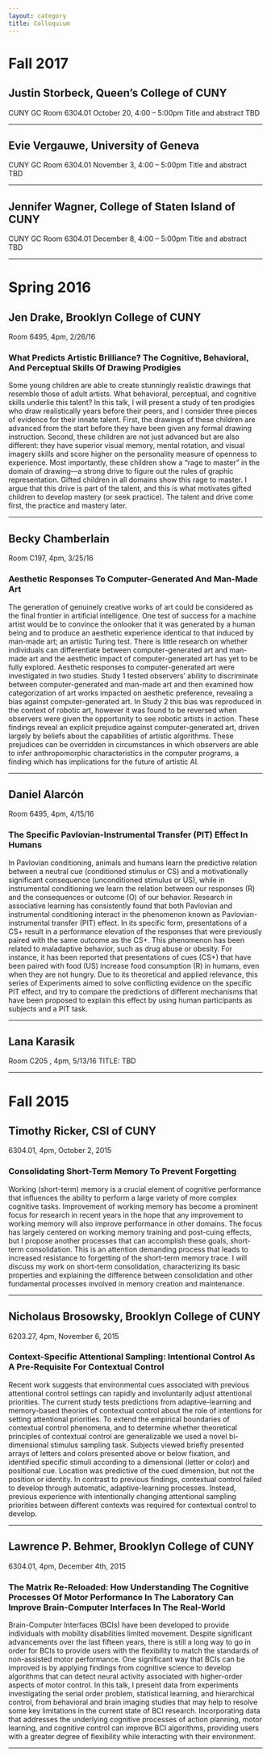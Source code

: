 ```yaml
---
layout: category
title: Colloquium
---
```


# Fall 2017

## Justin Storbeck, Queen’s College of CUNY

CUNY GC Room 6304.01
October 20, 4:00 – 5:00pm
Title and abstract TBD

---

## Evie Vergauwe, University of Geneva

CUNY GC Room 6304.01
November 3, 4:00 – 5:00pm
Title and abstract TBD

---

## Jennifer Wagner, College of Staten Island of CUNY

CUNY GC Room 6304.01
December 8, 4:00 – 5:00pm
Title and abstract TBD

---

# Spring 2016

## Jen Drake, Brooklyn College of CUNY

Room 6495, 4pm, 2/26/16
### What Predicts Artistic Brilliance? The Cognitive, Behavioral, And Perceptual Skills Of Drawing Prodigies

Some young children are able to create stunningly realistic drawings that resemble those of adult artists. What behavioral, perceptual, and cognitive skills underlie this talent? In this talk, I will present a study of ten prodigies who draw realistically years before their peers, and I consider three pieces of evidence for their innate talent. First, the drawings of these children are advanced from the start before they have been given any formal drawing instruction. Second, these children are not just advanced but are also different: they have superior visual memory, mental rotation, and visual imagery skills and score higher on the personality measure of openness to experience. Most importantly, these children show a “rage to master” in the domain of drawing—a strong drive to figure out the rules of graphic representation. Gifted children in all domains show this rage to master. I argue that this drive is part of the talent, and this is what motivates gifted children to develop mastery (or seek practice). The talent and drive come first, the practice and mastery later.

---

## Becky Chamberlain

Room C197, 4pm,  3/25/16
### Aesthetic Responses To Computer-Generated And Man-Made Art

The generation of genuinely creative works of art could be considered as the final frontier in artificial intelligence. One test of success for a machine artist would be to convince the onlooker that it was generated by a human being and to produce an aesthetic experience identical to that induced by man-made art; an artistic Turing test. There is little research on whether individuals can differentiate between computer-generated art and man-made art and the aesthetic impact of computer-generated art has yet to be fully explored. Aesthetic responses to computer-generated art were investigated in two studies. Study 1 tested observers’ ability to discriminate between computer-generated and man-made art and then examined how categorization of art works impacted on aesthetic preference, revealing a bias against computer-generated art.  In Study 2 this bias was reproduced in the context of robotic art, however it was found to be reversed when observers were given the opportunity to see robotic artists in action. These findings reveal an explicit prejudice against computer-generated art, driven largely by beliefs about the capabilities of artistic algorithms. These prejudices can be overridden in circumstances in which observers are able to infer anthropomorphic characteristics in the computer programs, a finding which has implications for the future of artistic AI.

---

## Daniel Alarcón

Room 6495, 4pm, 4/15/16
### The Specific Pavlovian-Instrumental Transfer (PIT) Effect In Humans

In Pavlovian conditioning, animals and humans learn the predictive relation between a neutral cue (conditioned stimulus or CS) and a motivationally significant consequence (unconditioned stimulus or US), while in instrumental conditioning we learn the relation between our responses (R) and the consequences or outcome (O) of our behavior. Research in associative learning has consistently found that both Pavlovian and instrumental conditioning interact in the phenomenon known as Pavlovian-instrumental transfer (PIT) effect. In its specific form, presentations of a CS+ result in a performance elevation of the responses that were previously paired with the same outcome as the CS+. This phenomenon has been related to maladaptive behavior, such as drug abuse or obesity. For instance, it has been reported that presentations of cues (CS+) that have been paired with food (US) increase food consumption (R) in humans, even when they are not hungry. Due to its theoretical and applied relevance, this series of Experiments aimed to solve conflicting evidence on the specific PIT effect, and try to compare the predictions of different mechanisms that have been proposed to explain this effect by using human participants as subjects and a PIT task.

---

## Lana Karasik

Room C205 , 4pm, 5/13/16
TITLE: TBD

---

# Fall 2015

## Timothy Ricker, CSI of CUNY

6304.01, 4pm, October 2, 2015
### Consolidating Short-Term Memory To Prevent Forgetting

Working (short-term) memory is a crucial element of cognitive performance that influences the ability to perform a large variety of more complex cognitive tasks. Improvement of working memory has become a prominent focus for research in recent years in the hope that any improvement to working memory will also improve performance in other domains. The focus has largely centered on working memory training and post-cuing effects, but I propose another processes that can accomplish these goals, short-term consolidation. This is an attention demanding process that leads to increased resistance to forgetting of the short-term memory trace. I will discuss my work on short-term consolidation, characterizing its basic properties and explaining the difference between consolidation and other fundamental processes involved in memory creation and maintenance.

---

## Nicholaus Brosowsky, Brooklyn College of CUNY

6203.27, 4pm, November 6, 2015
### Context-Specific Attentional Sampling: Intentional Control As A Pre-Requisite For Contextual Control

Recent work suggests that environmental cues associated with previous attentional control settings can rapidly and involuntarily adjust attentional priorities. The current study tests predictions from adaptive-learning and memory-based theories of contextual control about the role of intentions for setting attentional priorities. To extend the empirical boundaries of contextual control phenomena, and to determine whether theoretical principles of contextual control are generalizable we used a novel bi-dimensional stimulus sampling task. Subjects viewed briefly presented arrays of letters and colors presented above or below fixation, and identified specific stimuli according to a dimensional (letter or color) and positional cue. Location was predictive of the cued dimension, but not the position or identity. In contrast to previous findings, contextual control failed to develop through automatic, adaptive-learning processes. Instead, previous experience with intentionally changing attentional sampling priorities between different contexts was required for contextual control to develop.

---

## Lawrence P. Behmer, Brooklyn College of CUNY

6304.01, 4pm, December 4th, 2015
### The Matrix Re-Reloaded: How Understanding The Cognitive Processes Of Motor Performance In The Laboratory Can Improve Brain-Computer Interfaces In The Real-World

Brain-Computer Interfaces (BCIs) have been developed to provide individuals with mobility disabilities limited movement. Despite significant advancements over the last fifteen years, there is still a long way to go in order for BCIs to provide users with the flexibility to match the standards of non-assisted motor performance. One significant way that BCIs can be improved is by applying findings from cognitive science to develop algorithms that can detect neural activity associated with higher-order aspects of motor control. In this talk, I present data from experiments investigating the serial order problem, statistical learning, and hierarchical control, from behavioral and brain imaging studies that may help to resolve some key limitations in the current state of BCI research. Incorporating data that addresses the underlying cognitive processes of action planning, motor learning, and cognitive control can improve BCI algorithms, providing users with a greater degree of flexibility while interacting with their environment.

---
